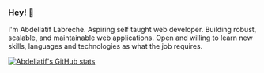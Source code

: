 ### Hey! 👋

I'm Abdellatif Labreche.
Aspiring self taught web developer. Building robust, scalable, and maintainable web applications. Open and willing to learn new skills, languages and technologies as what the job requires.

[![Abdellatif's GitHub stats](https://github-readme-stats.vercel.app/api?username=abdellatifLabr&show_icons=true&theme=radical)](https://github.com/abdellatifLabr/github-readme-stats)
